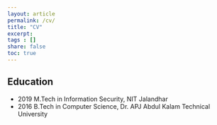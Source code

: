 ```yaml
---
layout: article
permalink: /cv/
title: "CV"
excerpt:
tags : []
share: false
toc: true
---
```


## Education
* 2019 M.Tech in Information Security, NIT Jalandhar
* 2016 B.Tech in Computer Science, Dr. APJ Abdul Kalam Technical University


